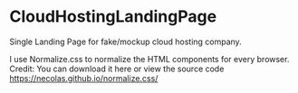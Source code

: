 # CloudHostingLandingPage

Single Landing Page for fake/mockup cloud hosting company.


I use Normalize.css to normalize the HTML components for every browser.
Credit: 
You can download it here or view the source code
https://necolas.github.io/normalize.css/
